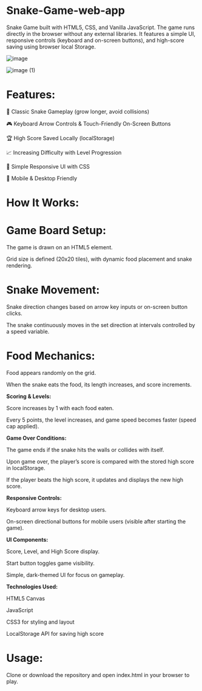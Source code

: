 # Snake-Game-web-app
Snake Game built with HTML5, CSS, and Vanilla JavaScript. The game runs directly in the browser without any external libraries. It features a simple UI, responsive controls (keyboard and on-screen buttons), and high-score saving using browser local Storage.


![image](https://github.com/user-attachments/assets/75e43bb2-99ed-441b-b6b8-218b51895381)


![image (1)](https://github.com/user-attachments/assets/d3cf441b-59ca-495f-99ef-c8aed06f52ab)



# Features:
🐍 Classic Snake Gameplay (grow longer, avoid collisions)

🎮 Keyboard Arrow Controls & Touch-Friendly On-Screen Buttons

🏆 High Score Saved Locally (localStorage)

📈 Increasing Difficulty with Level Progression

🎨 Simple Responsive UI with CSS

📲 Mobile & Desktop Friendly

# How It Works:

# Game Board Setup:

The game is drawn on an HTML5 <canvas> element.

Grid size is defined (20x20 tiles), with dynamic food placement and snake rendering.

# Snake Movement:

Snake direction changes based on arrow key inputs or on-screen button clicks.

The snake continuously moves in the set direction at intervals controlled by a speed variable.

# Food Mechanics:

Food appears randomly on the grid.

When the snake eats the food, its length increases, and score increments.

**Scoring & Levels:**

Score increases by 1 with each food eaten.

Every 5 points, the level increases, and game speed becomes faster (speed cap applied).

**Game Over Conditions:**

The game ends if the snake hits the walls or collides with itself.

Upon game over, the player’s score is compared with the stored high score in localStorage.

If the player beats the high score, it updates and displays the new high score.

**Responsive Controls:**

Keyboard arrow keys for desktop users.

On-screen directional buttons for mobile users (visible after starting the game).

**UI Components:**

Score, Level, and High Score display.

Start button toggles game visibility.

Simple, dark-themed UI for focus on gameplay.

**Technologies Used:**

HTML5 Canvas

JavaScript

CSS3 for styling and layout

LocalStorage API for saving high score

# Usage:
Clone or download the repository and open index.html in your browser to play.



